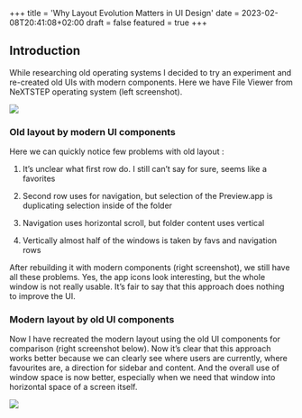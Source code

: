 +++
title = 'Why Layout Evolution Matters in UI Design'
date = 2023-02-08T20:41:08+02:00
draft = false
featured = true
+++
## Introduction

While researching old operating systems I decided to try an experiment and re-created old UIs with modern components. Here we have File Viewer from NeXTSTEP operating system (left screenshot).

![](images/1.png)

### Old layout by modern UI components

Here we can quickly notice few problems with old layout :

1. It’s unclear what first row do. I still can’t say for sure, seems like a favorites

2. Second row uses for navigation, but selection of the Preview.app is duplicating selection inside of the folder

3. Navigation uses horizontal scroll, but folder content uses vertical

4. Vertically almost half of the windows is taken by favs and navigation rows

After rebuilding it with modern components (right screenshot), we still have all these problems. Yes, the app icons look interesting, but the whole window is not really usable. It’s fair to say that this approach does nothing to improve the UI.

### Modern layout by old UI components

Now I have recreated the modern layout using the old UI components for comparison (right screenshot below). Now it’s clear that this approach works better because we can clearly see where users are currently, where favourites are, a direction for sidebar and content. And the overall use of window space is now better, especially when we need that window into horizontal space of a screen itself.

![](images/2.png)